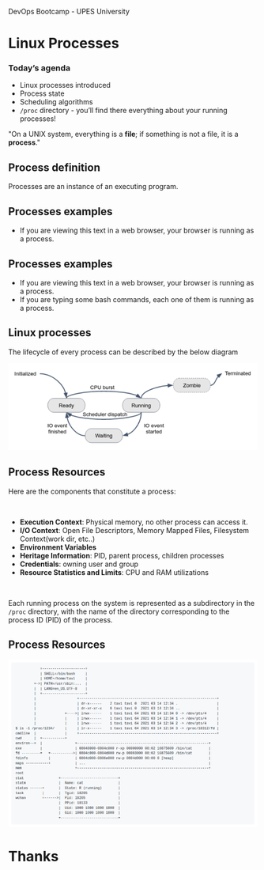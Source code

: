 [comment]: # (mdslides presentation.md --include media)

[comment]: # (THEME = white)
[comment]: # (CODE_THEME = base16/zenburn)
[comment]: # (The list of themes is at https://revealjs.com/themes/)
[comment]: # (The list of code themes is at https://highlightjs.org/)

[comment]: # (controls: true)
[comment]: # (keyboard: true)
[comment]: # (markdown: { smartypants: true })
[comment]: # (hash: false)
[comment]: # (respondToHashChanges: false)
[comment]: # (width: 1500)
[comment]: # (height: 1000)


DevOps Bootcamp - UPES University

# Linux Processes

[comment]: # (!!!)

### Today’s agenda

- Linux processes introduced
- Process state
- Scheduling algorithms
- `/proc` directory - you’ll find there everything about your running processes!


[comment]: # (!!!)

"On a UNIX system, everything is a **file**; if something is not a file, it is a **process**."

[comment]: # (!!!)

## Process definition

Processes are an instance of an executing program.

[comment]: # (!!!)

## Processes examples

- If you are viewing this text in a web browser, your browser is running as a process.

[comment]: # (!!! data-auto-animate)

## Processes examples

- If you are viewing this text in a web browser, your browser is running as a process.
- If you are typing some bash commands, each one of them is running as a process.

[comment]: # (!!! data-auto-animate)

## Linux processes

The lifecycle of every process can be described by the below diagram

![](media/processes.png)

[comment]: # (!!!)

## Process Resources

Here are the components that constitute a process:

<br>

- **Execution Context**: Physical memory, no other process can access it.
- **I/O Context**: Open File Descriptors, Memory Mapped Files, Filesystem Context(work dir, etc..)
- **Environment Variables**
- **Heritage Information**: PID, parent process, children processes
- **Credentials**: owning user and group
- **Resource Statistics and Limits**: CPU and RAM utilizations

<br>


Each running process on the system is represented as a subdirectory in the `/proc` directory, with the name of the directory corresponding to the process ID (PID) of the process.

[comment]: # (!!!)

## Process Resources


![](media/procresources.png)

[comment]: # (!!!)

# Thanks
[comment]: # (!!! data-background-color="aquamarine")
